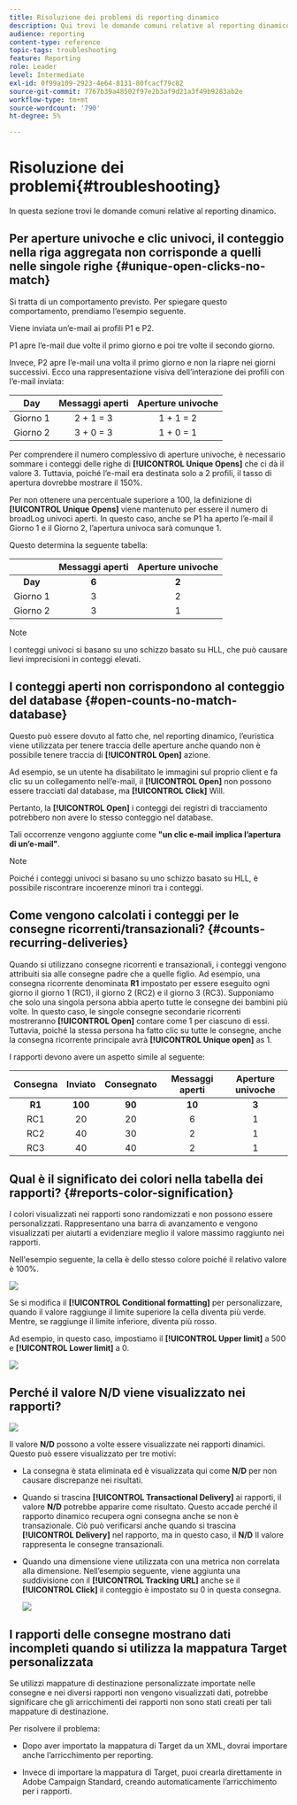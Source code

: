 ```yaml
---
title: Risoluzione dei problemi di reporting dinamico
description: Qui trovi le domande comuni relative al reporting dinamico.
audience: reporting
content-type: reference
topic-tags: troubleshooting
feature: Reporting
role: Leader
level: Intermediate
exl-id: 0f99a109-2923-4e64-8131-80fcacf79c82
source-git-commit: 7767b39a48502f97e2b3af9d21a3f49b9283ab2e
workflow-type: tm+mt
source-wordcount: '790'
ht-degree: 5%

---
```


# Risoluzione dei problemi{#troubleshooting}

In questa sezione trovi le domande comuni relative al reporting dinamico.

## Per aperture univoche e clic univoci, il conteggio nella riga aggregata non corrisponde a quelli nelle singole righe {#unique-open-clicks-no-match}

Si tratta di un comportamento previsto.
Per spiegare questo comportamento, prendiamo l’esempio seguente.

Viene inviata un’e-mail ai profili P1 e P2.

P1 apre l’e-mail due volte il primo giorno e poi tre volte il secondo giorno.

Invece, P2 apre l’e-mail una volta il primo giorno e non la riapre nei giorni successivi.
Ecco una rappresentazione visiva dell’interazione dei profili con l’e-mail inviata:

<table> 
 <thead> 
  <tr> 
   <th align="center"> <strong>Day</strong> <br /> </th> 
   <th align="center"> <strong>Messaggi aperti</strong> <br /> </th> 
   <th align="center"> <strong>Aperture univoche</strong> <br /> </th> 
  </tr> 
 </thead> 
 <tbody> 
  <tr> 
   <td align="center"> Giorno 1<br /> </td> 
   <td align="center"> 2 + 1 = 3<br /> </td> 
   <td align="center"> 1 + 1 = 2<br /> </td> 
  </tr> 
  <tr> 
   <td align="center"> Giorno 2<br /> </td> 
   <td align="center"> 3 + 0 = 3<br /> </td> 
   <td align="center"> 1 + 0 = 1<br /> </td> 
  </tr>
 </tbody> 
</table>

Per comprendere il numero complessivo di aperture univoche, è necessario sommare i conteggi delle righe di **[!UICONTROL Unique Opens]** che ci dà il valore 3. Tuttavia, poiché l’e-mail era destinata solo a 2 profili, il tasso di apertura dovrebbe mostrare il 150%.

Per non ottenere una percentuale superiore a 100, la definizione di **[!UICONTROL Unique Opens]** viene mantenuto per essere il numero di broadLog univoci aperti. In questo caso, anche se P1 ha aperto l’e-mail il Giorno 1 e il Giorno 2, l’apertura univoca sarà comunque 1.

Questo determina la seguente tabella:

<table> 
 <thead> 
  <tr> 
   <th align="center"> <strong></strong> <br /> </th> 
   <th align="center"> <strong>Messaggi aperti</strong> <br /> </th> 
   <th align="center"> <strong>Aperture univoche</strong> <br /> </th> 
  </tr> 
 </thead> 
 <tbody> 
  <tr> 
   <td align="center"> <strong> Day </strong><br /> </td> 
   <td align="center"> <strong> 6 </strong><br /> </td> 
   <td align="center"> <strong> 2</strong><br /> </td>
  </tr> 
  <tr> 
   <td align="center"> Giorno 1<br /> </td> 
   <td align="center"> 3<br /> </td> 
   <td align="center"> 2<br /> </td>
  </tr> 
  <tr> 
   <td align="center"> Giorno 2<br /> </td> 
   <td align="center"> 3<br /> </td> 
   <td align="center"> 1<br /> </td> 
  </tr> 
 </tbody> 
</table>

>[!NOTE]
>
>I conteggi univoci si basano su uno schizzo basato su HLL, che può causare lievi imprecisioni in conteggi elevati.

## I conteggi aperti non corrispondono al conteggio del database {#open-counts-no-match-database}

Questo può essere dovuto al fatto che, nel reporting dinamico, l’euristica viene utilizzata per tenere traccia delle aperture anche quando non è possibile tenere traccia di **[!UICONTROL Open]** azione.

Ad esempio, se un utente ha disabilitato le immagini sul proprio client e fa clic su un collegamento nell’e-mail, il **[!UICONTROL Open]** non possono essere tracciati dal database, ma **[!UICONTROL Click]** Will.

Pertanto, la **[!UICONTROL Open]** i conteggi dei registri di tracciamento potrebbero non avere lo stesso conteggio nel database.

Tali occorrenze vengono aggiunte come **&quot;un clic e-mail implica l’apertura di un’e-mail&quot;**.

>[!NOTE]
>
>Poiché i conteggi univoci si basano su uno schizzo basato su HLL, è possibile riscontrare incoerenze minori tra i conteggi.

## Come vengono calcolati i conteggi per le consegne ricorrenti/transazionali? {#counts-recurring-deliveries}

Quando si utilizzano consegne ricorrenti e transazionali, i conteggi vengono attribuiti sia alle consegne padre che a quelle figlio.
Ad esempio, una consegna ricorrente denominata **R1** impostato per essere eseguito ogni giorno il giorno 1 (RC1), il giorno 2 (RC2) e il giorno 3 (RC3).
Supponiamo che solo una singola persona abbia aperto tutte le consegne dei bambini più volte. In questo caso, le singole consegne secondarie ricorrenti mostreranno **[!UICONTROL Open]** contare come 1 per ciascuno di essi.
Tuttavia, poiché la stessa persona ha fatto clic su tutte le consegne, anche la consegna ricorrente principale avrà **[!UICONTROL Unique open]** as 1.

I rapporti devono avere un aspetto simile al seguente:

<table> 
 <thead> 
  <tr> 
   <th align="center"> <strong>Consegna</strong> <br /> </th> 
   <th align="center"> <strong>Inviato</strong> <br /> </th> 
   <th align="center"> <strong>Consegnato</strong> <br /> </th>
   <th align="center"> <strong>Messaggi aperti</strong> <br /> </th> 
   <th align="center"> <strong>Aperture univoche</strong> <br /> </th>
  </tr> 
 </thead> 
 <tbody> 
  <tr> 
   <td align="center"> <strong>R1</strong><br/> </td> 
   <td align="center"> <strong>100</strong><br/> </td> 
   <td align="center"> <strong>90</strong><br/> </td> 
   <td align="center"> <strong>10</strong><br/> </td> 
   <td align="center"> <strong>3</strong><br/> </td> 
  </tr> 
  <tr> 
   <td align="center"> RC1<br/> </td> 
   <td align="center"> 20<br /> </td> 
   <td align="center"> 20<br /> </td> 
   <td align="center"> 6<br /> </td> 
   <td align="center"> 1<br /> </td> 
  </tr>
    <tr> 
   <td align="center"> RC2<br /> </td> 
   <td align="center"> 40<br /> </td> 
   <td align="center"> 30<br /> </td> 
   <td align="center"> 2<br /> </td> 
   <td align="center"> 1<br /> </td> 
  </tr> 
    <tr> 
   <td align="center"> RC3<br /> </td> 
   <td align="center"> 40<br /> </td> 
   <td align="center"> 40<br /> </td> 
   <td align="center"> 2<br /> </td> 
   <td align="center"> 1<br /> </td> 
  </tr> 
 </tbody> 
</table>

## Qual è il significato dei colori nella tabella dei rapporti? {#reports-color-signification}

I colori visualizzati nei rapporti sono randomizzati e non possono essere personalizzati. Rappresentano una barra di avanzamento e vengono visualizzati per aiutarti a evidenziare meglio il valore massimo raggiunto nei rapporti.

Nell&#39;esempio seguente, la cella è dello stesso colore poiché il relativo valore è 100%.

![](assets/troubleshooting_1.png)

Se si modifica il **[!UICONTROL Conditional formatting]** per personalizzare, quando il valore raggiunge il limite superiore la cella diventa più verde. Mentre, se raggiunge il limite inferiore, diventa più rosso.

Ad esempio, in questo caso, impostiamo il **[!UICONTROL Upper limit]** a 500 e **[!UICONTROL Lower limit]** a 0.

![](assets/troubleshooting_2.png)

## Perché il valore N/D viene visualizzato nei rapporti?

![](assets/troubleshooting_3.png)

Il valore **N/D** possono a volte essere visualizzate nei rapporti dinamici. Questo può essere visualizzato per tre motivi:

* La consegna è stata eliminata ed è visualizzata qui come **N/D** per non causare discrepanze nei risultati.
* Quando si trascina **[!UICONTROL Transactional Delivery]** ai rapporti, il valore **N/D** potrebbe apparire come risultato. Questo accade perché il rapporto dinamico recupera ogni consegna anche se non è transazionale. Ciò può verificarsi anche quando si trascina **[!UICONTROL Delivery]** nel rapporto, ma in questo caso, il **N/D** Il valore rappresenta le consegne transazionali.
* Quando una dimensione viene utilizzata con una metrica non correlata alla dimensione. Nell’esempio seguente, viene aggiunta una suddivisione con il **[!UICONTROL Tracking URL]** anche se il **[!UICONTROL Click]** il conteggio è impostato su 0 in questa consegna.

  ![](assets/troubleshooting_4.png)

## I rapporti delle consegne mostrano dati incompleti quando si utilizza la mappatura Target personalizzata

Se utilizzi mappature di destinazione personalizzate importate nelle consegne e nei diversi rapporti non vengono visualizzati dati, potrebbe significare che gli arricchimenti dei rapporti non sono stati creati per tali mappature di destinazione.

Per risolvere il problema:

* Dopo aver importato la mappatura di Target da un XML, dovrai importare anche l’arricchimento per reporting.

* Invece di importare la mappatura di Target, puoi crearla direttamente in Adobe Campaign Standard, creando automaticamente l’arricchimento per i rapporti.

